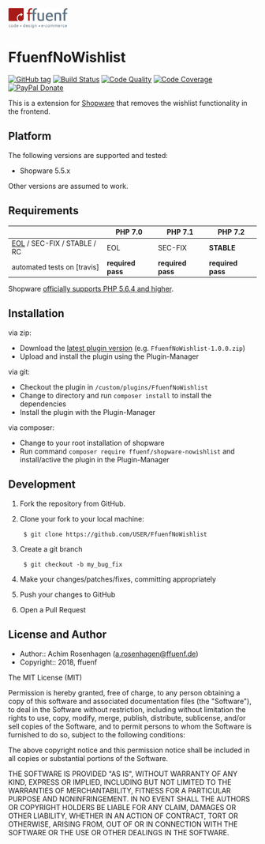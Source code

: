 <a href="http://www.ffuenf.de" title="ffuenf - code • design • e-commerce"><img src="https://github.com/ffuenf/Ffuenf_Common/blob/master/skin/adminhtml/default/default/ffuenf/ffuenf.png" alt="ffuenf - code • design • e-commerce" /></a>

FfuenfNoWishlist
================
[![GitHub tag](https://img.shields.io/github/tag/ffuenf/FfuenfNoWishlist.svg)](https://github.com/ffuenf/FfuenfNoWishlist)
[![Build Status](https://img.shields.io/travis/ffuenf/FfuenfNoWishlist.svg)](https://travis-ci.org/ffuenf/FfuenfNoWishlist)
[![Code Quality](https://scrutinizer-ci.com/g/ffuenf/FfuenfNoWishlist/badges/quality-score.png)](https://scrutinizer-ci.com/g/ffuenf/FfuenfNoWishlist)
[![Code Coverage](https://scrutinizer-ci.com/g/ffuenf/FfuenfNoWishlist/badges/coverage.png)](https://scrutinizer-ci.com/g/ffuenf/FfuenfNoWishlist)
[![PayPal Donate](https://img.shields.io/badge/paypal-donate-blue.svg)](https://www.paypal.com/cgi-bin/webscr?cmd=_s-xclick&hosted_button_id=J2PQS2WLT2Y8W&item_name=Shopware%20Extension%3a%20FfuenfNoWishlist&item_number=FfuenfNoWishlist&currency_code=EUR)

This is a extension for [Shopware](https://de.shopware.com/) that removes the wishlist functionality in the frontend.

Platform
--------

The following versions are supported and tested:

* Shopware 5.5.x

Other versions are assumed to work.

Requirements
------------

|                                                                              | PHP 7.0           | PHP 7.1           | PHP 7.2           |
| ---------------------------------------------------------------------------- | ----------------- | ----------------- | ----------------- |
| [EOL](https://secure.php.net/supported-versions.php) / SEC-FIX / STABLE / RC | EOL               | SEC-FIX           | **STABLE**        |
| automated tests on [travis]                                                  | **required pass** | **required pass** | **required pass** |

Shopware [officially supports PHP 5.6.4 and higher](https://community.shopware.com/Systemanforderungen_detail_1840.html#Server).

Installation
------------

via zip:

* Download the [latest plugin version](https://github.com/Ffuenf/FfuenfNoWishlist/releases/latest/) (e.g. `FfuenfNoWishlist-1.0.0.zip`)
* Upload and install the plugin using the Plugin-Manager

via git:

* Checkout the plugin in `/custom/plugins/FfuenfNoWishlist`
* Change to directory and run `composer install` to install the dependencies
* Install the plugin with the Plugin-Manager

via composer:

* Change to your root installation of shopware
* Run command `composer require ffuenf/shopware-nowishlist` and install/active the plugin in the Plugin-Manager

Development
-----------
1. Fork the repository from GitHub.
2. Clone your fork to your local machine:

        $ git clone https://github.com/USER/FfuenfNoWishlist

3. Create a git branch

        $ git checkout -b my_bug_fix

4. Make your changes/patches/fixes, committing appropriately
5. Push your changes to GitHub
6. Open a Pull Request

License and Author
------------------

- Author:: Achim Rosenhagen (<a.rosenhagen@ffuenf.de>)
- Copyright:: 2018, ffuenf

The MIT License (MIT)

Permission is hereby granted, free of charge, to any person obtaining a copy
of this software and associated documentation files (the "Software"), to deal
in the Software without restriction, including without limitation the rights
to use, copy, modify, merge, publish, distribute, sublicense, and/or sell
copies of the Software, and to permit persons to whom the Software is
furnished to do so, subject to the following conditions:

The above copyright notice and this permission notice shall be included in all
copies or substantial portions of the Software.

THE SOFTWARE IS PROVIDED "AS IS", WITHOUT WARRANTY OF ANY KIND, EXPRESS OR
IMPLIED, INCLUDING BUT NOT LIMITED TO THE WARRANTIES OF MERCHANTABILITY,
FITNESS FOR A PARTICULAR PURPOSE AND NONINFRINGEMENT. IN NO EVENT SHALL THE
AUTHORS OR COPYRIGHT HOLDERS BE LIABLE FOR ANY CLAIM, DAMAGES OR OTHER
LIABILITY, WHETHER IN AN ACTION OF CONTRACT, TORT OR OTHERWISE, ARISING FROM,
OUT OF OR IN CONNECTION WITH THE SOFTWARE OR THE USE OR OTHER DEALINGS IN THE
SOFTWARE.